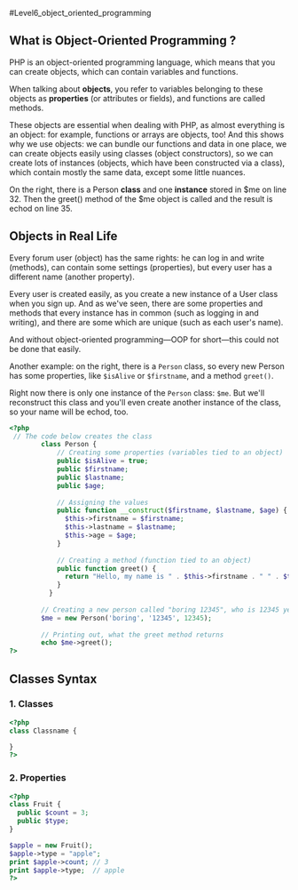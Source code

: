 #Level6_object_oriented_programming
## What is Object-Oriented Programming ? 
PHP is an object-oriented programming language, which means that you can create objects, which can contain variables and functions.

When talking about **objects**, you refer to variables belonging to these objects as **properties** (or attributes or fields), and functions are called methods.

These objects are essential when dealing with PHP, as almost everything is an object: for example, functions or arrays are objects, too!
And this shows why we use objects: we can bundle our functions and data in one place, we can create objects easily using classes (object constructors), so we can create lots of instances (objects, which have been constructed via a class), which contain mostly the same data, except some little nuances.

On the right, there is a Person **class** and one **instance** stored in $me on line 32. Then the greet() method of the $me object is called and the result is echod on line 35.

## Objects in Real Life
Every forum user (object) has the same rights: he can log in and write (methods), can contain some settings (properties), but every user has a different name (another property).

Every user is created easily, as you create a new instance of a User class when you sign up. And as we've seen, there are some properties and methods that every instance has in common (such as logging in and writing), and there are some which are unique (such as each user's name).

And without object-oriented programming—OOP for short—this could not be done that easily.

Another example: on the right, there is a `Person` class, so every new Person has some properties, like `$isAlive` or `$firstname`, and a method `greet()`.

Right now there is only one instance of the `Person` class: `$me`. But we'll reconstruct this class and you'll even create another instance of the class, so your name will be echod, too.

```php
<?php
 // The code below creates the class
        class Person {
            // Creating some properties (variables tied to an object)
            public $isAlive = true;
            public $firstname;
            public $lastname;
            public $age;
            
            // Assigning the values
            public function __construct($firstname, $lastname, $age) {
              $this->firstname = $firstname;
              $this->lastname = $lastname;
              $this->age = $age;
            }
            
            // Creating a method (function tied to an object)
            public function greet() {
              return "Hello, my name is " . $this->firstname . " " . $this->lastname . ". Nice to meet you! :-)";
            }
          }
          
        // Creating a new person called "boring 12345", who is 12345 years old ;-)
        $me = new Person('boring', '12345', 12345);
        
        // Printing out, what the greet method returns
        echo $me->greet(); 
?>
```

## Classes Syntax 
### 1. Classes 
```php
<?php
class Classname {

}
?>
```

### 2. Properties 

```php
<?php
class Fruit {
  public $count = 3;
  public $type;
}

$apple = new Fruit();
$apple->type = "apple";
print $apple->count; // 3
print $apple->type;  // apple
?>
```
